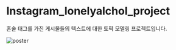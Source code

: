 # Instagram_lonelyalchol_project
혼술 태그를 가진 게시물들의 텍스트에 대한 토픽 모델링 프로젝트입니다.

![poster](./InstagramPoster_Final.jpeg)
